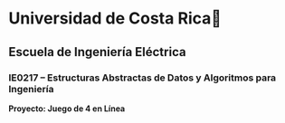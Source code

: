 # Universidad de Costa Rica🌻
## Escuela de Ingeniería Eléctrica
### IE0217 – Estructuras Abstractas de Datos y Algoritmos para Ingeniería




**Proyecto: Juego de 4 en Línea**
